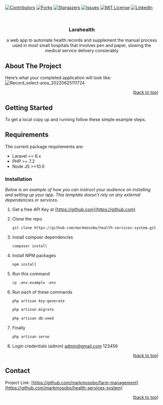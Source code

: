 <!-- PROJECT SHIELDS -->
<!--
*** I'm using markdown "reference style" links for readability.
*** Reference links are enclosed in brackets [ ] instead of parentheses ( ).
*** See the bottom of this document for the declaration of the reference variables
*** for contributors-url, forks-url, etc. This is an optional, concise syntax you may use.
*** https://www.markdownguide.org/basic-syntax/#reference-style-links
-->
[![Contributors][contributors-shield]][contributors-url]
[![Forks][forks-shield]][forks-url]
[![Stargazers][stars-shield]][stars-url]
[![Issues][issues-shield]][issues-url]
[![MIT License][license-shield]][license-url]
[![LinkedIn][linkedin-shield]][linkedin-url]

<!-- PROJECT LOGO -->
<br />
<div align="center">
  <a href="https://github.com/markmosobo/health-services-system">
<!--     <img src="images/logo.png" alt="Logo" width="80" height="80"> -->
  </a>

  <h3 align="center"> Larahealth</h3>

  <p align="center">
    a web app to automate health records and supplement the manual process used in most small hospitals that involves pen and paper, slowing the            medical service delivery consierably
    <br />

  </p>
</div>

<!-- ABOUT THE PROJECT -->
## About The Project
Here’s what your completed application will look like:
![Record_select-area_20220625111724](https://user-images.githubusercontent.com/34887895/175765218-c7578cbd-2050-4124-be2f-1680d3be7a2b.gif)



<p align="right">(<a href="#top">back to top</a>)</p>

<!-- GETTING STARTED -->
## Getting Started

To get a local copy up and running follow these simple example steps.

## Requirements

The current package requirements are:

- Laravel >= 6.x
- PHP >= 7.2
- Node JS >=10.0

### Installation

_Below is an example of how you can instruct your audience on installing and setting up your app. This template doesn't rely on any external dependencies or services._

1. Get a free API Key at [https://github.com](https://github.com)
2. Clone the repo
   ```sh
   git clone https://github.com/markmosobo/health-services-system.git
   ```
2. Install compoer dependencies
   ```sh
   composer install
   ```
4. Install NPM packages
   ```sh
   npm install
   ```
5. Run this command
   ```sh
   cp .env.example .env
   ```

6. Run each of these commands 
   ```sh
   php artisan key:generate
   ```
   ```sh
   php artisan migrate
   ```
   ```sh
   php artisan db:seed
   ```   
7. Finally
   ```sh
   php artisan serve
   ```  
8. Login credentials (admin)
    admin@gmail.com
    123456   
<p align="right">(<a href="#top">back to top</a>)</p>

<!-- CONTACT -->
## Contact

<!-- Your Name - [@your_twitter](https://twitter.com/markmosobo) - email@example.com
 -->
Project Link: [https://github.com/markmosobo/farm-management](https://github.com/markmosobo/health-services-system)

<p align="right">(<a href="#top">back to top</a>)</p>

<!-- MARKDOWN LINKS & IMAGES -->
<!-- https://www.markdownguide.org/basic-syntax/#reference-style-links -->
[contributors-shield]: https://img.shields.io/github/contributors/markmosobo/health-services-system.git.svg?style=for-the-badge
[contributors-url]: https://github.com/markmosobo/health-services-system/graphs/contributors
[forks-shield]: https://img.shields.io/github/forks/markmosobo/health-services-system.svg?style=for-the-badge
[forks-url]: https://github.com/markmosobo/health-services-system/network/members
[stars-shield]: https://img.shields.io/github/stars/markmosobo/health-services-system.svg?style=for-the-badge
[stars-url]: https://github.com/markmosobo/health-services-system/stargazers
[issues-shield]: https://img.shields.io/github/issues/markmosobo/health-services-system.svg?style=for-the-badge
[issues-url]: https://github.com/markmosobo/health-services-system/issues
[license-shield]: https://img.shields.io/github/license/markmosobo/health-services-system.svg?style=for-the-badge
[license-url]: https://github.com/markmosobo/health-services-system/LICENSE.txt
[linkedin-shield]: https://img.shields.io/badge/-LinkedIn-black.svg?style=for-the-badge&logo=linkedin&colorB=555
[linkedin-url]: https://linkedin.com/in/mark-mosobo
[product-screenshot]: images/screenshot.png
